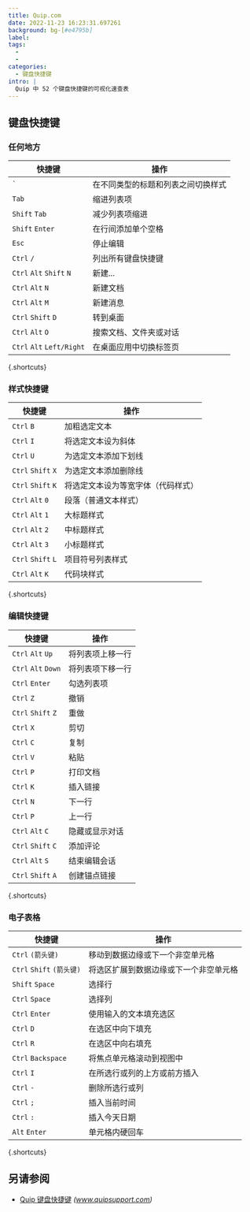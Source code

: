 ```yaml
---
title: Quip.com
date: 2022-11-23 16:23:31.697261
background: bg-[#e4795b]
label:
tags:
  -
  -
categories:
  - 键盘快捷键
intro: |
  Quip 中 52 个键盘快捷键的可视化速查表
---
```


## 键盘快捷键

### 任何地方

| 快捷键                    | 操作                                           |
| ------------------------- | ---------------------------------------------- |
| <code>\`</code>           | 在不同类型的标题和列表之间切换样式             |
| `Tab`                     | 缩进列表项                                     |
| `Shift` `Tab`             | 减少列表项缩进                                 |
| `Shift` `Enter`           | 在行间添加单个空格                             |
| `Esc`                     | 停止编辑                                       |
| `Ctrl` `/`                | 列出所有键盘快捷键                             |
| `Ctrl` `Alt` `Shift` `N`  | 新建...                                        |
| `Ctrl` `Alt` `N`          | 新建文档                                       |
| `Ctrl` `Alt` `M`          | 新建消息                                       |
| `Ctrl` `Shift` `D`        | 转到桌面                                       |
| `Ctrl` `Alt` `O`          | 搜索文档、文件夹或对话                         |
| `Ctrl` `Alt` `Left/Right` | 在桌面应用中切换标签页                         |

{.shortcuts}

### 样式快捷键

| 快捷键             | 操作                                     |
| ------------------ | ---------------------------------------- |
| `Ctrl` `B`         | 加粗选定文本                             |
| `Ctrl` `I`         | 将选定文本设为斜体                         |
| `Ctrl` `U`         | 为选定文本添加下划线                       |
| `Ctrl` `Shift` `X` | 为选定文本添加删除线                       |
| `Ctrl` `Shift` `K` | 将选定文本设为等宽字体（代码样式）         |
| `Ctrl` `Alt` `0`   | 段落（普通文本样式）                       |
| `Ctrl` `Alt` `1`   | 大标题样式                               |
| `Ctrl` `Alt` `2`   | 中标题样式                               |
| `Ctrl` `Alt` `3`   | 小标题样式                               |
| `Ctrl` `Shift` `L` | 项目符号列表样式                         |
| `Ctrl` `Alt` `K`   | 代码块样式                               |

{.shortcuts}

### 编辑快捷键

| 快捷键              | 操作                                     |
| ------------------- | ---------------------------------------- |
| `Ctrl` `Alt` `Up`   | 将列表项上移一行                         |
| `Ctrl` `Alt` `Down` | 将列表项下移一行                         |
| `Ctrl` `Enter`      | 勾选列表项                               |
| `Ctrl` `Z`          | 撤销                                     |
| `Ctrl` `Shift` `Z`  | 重做                                     |
| `Ctrl` `X`          | 剪切                                     |
| `Ctrl` `C`          | 复制                                     |
| `Ctrl` `V`          | 粘贴                                     |
| `Ctrl` `P`          | 打印文档                                 |
| `Ctrl` `K`          | 插入链接                                 |
| `Ctrl` `N`          | 下一行                                   |
| `Ctrl` `P`          | 上一行                                   |
| `Ctrl` `Alt` `C`    | 隐藏或显示对话                           |
| `Ctrl` `Shift` `C`  | 添加评论                                 |
| `Ctrl` `Alt` `S`    | 结束编辑会话                             |
| `Ctrl` `Shift` `A`  | 创建锚点链接                             |

{.shortcuts}

### 电子表格

| 快捷键                    | 操作                                             |
| ------------------------- | ------------------------------------------------ |
| `Ctrl` `(箭头键)`         | 移动到数据边缘或下一个非空单元格                 |
| `Ctrl` `Shift` `(箭头键)` | 将选区扩展到数据边缘或下一个非空单元格           |
| `Shift` `Space`           | 选择行                                           |
| `Ctrl` `Space`            | 选择列                                           |
| `Ctrl` `Enter`            | 使用输入的文本填充选区                           |
| `Ctrl` `D`                | 在选区中向下填充                                 |
| `Ctrl` `R`                | 在选区中向右填充                                 |
| `Ctrl` `Backspace`        | 将焦点单元格滚动到视图中                         |
| `Ctrl` `I`                | 在所选行或列的上方或前方插入                     |
| `Ctrl` `-`                | 删除所选行或列                                   |
| `Ctrl` `;`                | 插入当前时间                                     |
| `Ctrl` `:`                | 插入今天日期                                     |
| `Alt` `Enter`             | 单元格内硬回车                                   |

{.shortcuts}

## 另请参阅

- [Quip 键盘快捷键](https://www.quipsupport.com/hc/en-us/articles/210436306-What-are-Quip-s-keyboard-shortcuts-)
  _(www.quipsupport.com)_
